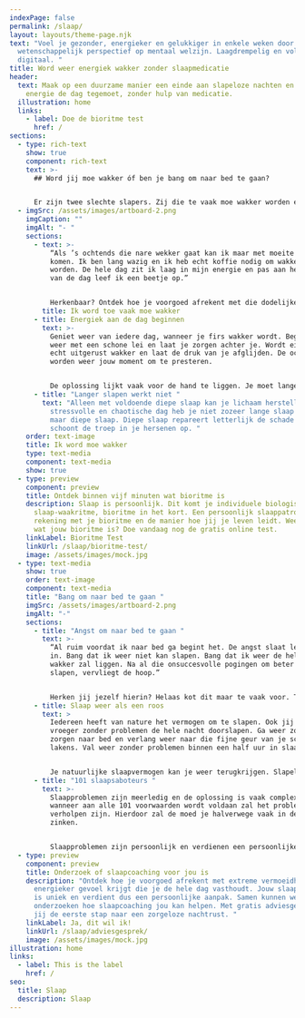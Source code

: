 ```yaml
---
indexPage: false
permalink: /slaap/
layout: layouts/theme-page.njk
text: "Voel je gezonder, energieker en gelukkiger in enkele weken door een uniek
  wetenschappelijk perspectief op mentaal welzijn. Laagdrempelig en volledig
  digitaal. "
title: Word weer energiek wakker zonder slaapmedicatie
header:
  text: Maak op een duurzame manier een einde aan slapeloze nachten en ga weer met
    energie de dag tegemoet, zonder hulp van medicatie.
  illustration: home
  links:
    - label: Doe de bioritme test
      href: /
sections:
  - type: rich-text
    show: true
    component: rich-text
    text: >-
      ## Word jij moe wakker óf ben je bang om naar bed te gaan?


      Er zijn twee slechte slapers. Zij die te vaak moe wakker worden en met tegenzin aan de dag beginnen. En slechte slapers die al heel lang niet goed slapen en daarom bang zijn om naar bed te gaan, bang om weer een nacht nauwelijks te slapen. Wat voor slaper ben jij?
  - imgSrc: /assets/images/artboard-2.png
    imgCaption: ""
    imgAlt: "- "
    sections:
      - text: >-
          “Als ’s ochtends die nare wekker gaat kan ik maar met moeite uit bed
          komen. Ik ben lang wazig en ik heb echt koffie nodig om wakker te
          worden. De hele dag zit ik laag in mijn energie en pas aan het einde
          van de dag leef ik een beetje op.”


          Herkenbaar? Ontdek hoe je voorgoed afrekent met die dodelijke vermoeidheid en hoe jij ’s ochtends weer met een lach op je gezicht aan de dag kan beginnen.
        title: Ik word toe vaak moe wakker
      - title: Energiek aan de dag beginnen
        text: >-
          Geniet weer van iedere dag, wanneer je firs wakker wordt. Begin de dag
          weer met een schone lei en laat je zorgen achter je. Wordt eindelijk
          echt uitgerust wakker en laat de druk van je afglijden. De ochtenden
          worden weer jouw moment om te presteren. 


          De oplossing lijkt vaak voor de hand te liggen. Je moet langer slapen. Helaas makkelijker gezegd dan gedaan. En toch leidt langer slapen niet altijd tot meer energie.
      - title: "Langer slapen werkt niet "
        text: "Alleen met voldoende diepe slaap kan je lichaam herstellen. Na een
          stressvolle en chaotische dag heb je niet zozeer lange slaap nodig,
          maar diepe slaap. Diepe slaap repareert letterlijk de schade en
          schoont de troep in je hersenen op. "
    order: text-image
    title: Ik word moe wakker
    type: text-media
    component: text-media
    show: true
  - type: preview
    component: preview
    title: Ontdek binnen vijf minuten wat bioritme is
    description: Slaap is persoonlijk. Dit komt je individuele biologische
      slaap-waakritme, bioritme in het kort. Een persoonlijk slaappatroon houdt
      rekening met je bioritme en de manier hoe jij je leven leidt. Weet jij al
      wat jouw bioritme is? Doe vandaag nog de gratis online test.
    linkLabel: Bioritme Test
    linkUrl: /slaap/bioritme-test/
    image: /assets/images/mock.jpg
  - type: text-media
    show: true
    order: text-image
    component: text-media
    title: "Bang om naar bed te gaan "
    imgSrc: /assets/images/artboard-2.png
    imgAlt: "-"
    sections:
      - title: "Angst om naar bed te gaan "
        text: >-
          “Al ruim voordat ik naar bed ga begint het. De angst slaat letterlijk
          in. Bang dat ik weer niet kan slapen. Bang dat ik weer de hele nacht
          wakker zal liggen. Na al die onsuccesvolle pogingen om beter te
          slapen, vervliegt de hoop.”


          Herken jij jezelf hierin? Helaas kot dit maar te vaak voor. Toch kan ook jij weer het vertrouwen herwinnen in je slaapvermogen en zonder angst naar bed gaan.
      - title: Slaap weer als een roos
        text: >
          Iedereen heeft van nature het vermogen om te slapen. Ook jij kon
          vroeger zonder problemen de hele nacht doorslapen. Ga weer zonder
          zorgen naar bed en verlang weer naar die fijne geur van je schone
          lakens. Val weer zonder problemen binnen een half uur in slaap. 


          Je natuurlijke slaapvermogen kan je weer terugkrijgen. Slapeloze nachten hebben namelijk altijd een oorzaak. Vaak is de oorzaak meerledig. Hierdoor is de oorzaak vaak complex.
      - title: "101 slaapsaboteurs "
        text: >-
          Slaapproblemen zijn meerledig en de oplossing is vaak complex. Alleen
          wanneer aan alle 101 voorwaarden wordt voldaan zal het probleem
          verholpen zijn. Hierdoor zal de moed je halverwege vaak in de schoenen
          zinken. 


          Slaapproblemen zijn persoonlijk en verdienen een persoonlijke aanpak. We rekenen stap voor stap af met de stoorzenders, zowel biologisch als psychologisch.
  - type: preview
    component: preview
    title: Onderzoek of slaapcoaching voor jou is
    description: "Ontdek hoe je voorgoed afrekent met extreme vermoeidheid en je een
      energieker gevoel krijgt die je de hele dag vasthoudt. Jouw slaapprobleem
      is uniek en verdient dus een persoonlijke aanpak. Samen kunnen we
      onderzoeken hoe slaapcoaching jou kan helpen. Met gratis adviesgesprek zet
      jij de eerste stap naar een zorgeloze nachtrust. "
    linkLabel: Ja, dit wil ik!
    linkUrl: /slaap/adviesgesprek/
    image: /assets/images/mock.jpg
illustration: home
links:
  - label: This is the label
    href: /
seo:
  title: Slaap
  description: Slaap
---
```

